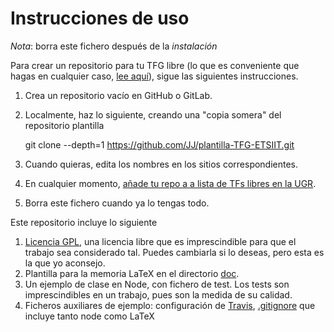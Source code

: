 # Instrucciones de uso

*Nota*: borra este fichero después de la *instalación*

Para crear un repositorio para tu TFG libre (lo que es conveniente que
hagas en cualquier
caso,
[lee aquí](https://medium.com/@jjmerelo/por-qu%C3%A9-c%C3%B3mo-cuando-y-d%C3%B3nde-debes-liberar-tu-trabajo-fin-de-grado-m%C3%A1ster-tesis-bb0393a235b1)),
sigue las siguientes instrucciones.

1. Crea un repositorio vacío en GitHub o GitLab.
2. Localmente, haz lo siguiente, creando una "copia somera" del
   repositorio plantilla

    git clone --depth=1 https://github.com/JJ/plantilla-TFG-ETSIIT.git
    
3. Cuando quieras, edita los nombres en los sitios correspondientes.
4. En cualquier
   momento,
   [añade tu repo a a lista de TFs libres en la UGR](https://github.com/JJ/TF-libres-UGR/).
5. Borra este fichero cuando ya lo tengas todo.

Este repositorio incluye lo siguiente

1. [Licencia GPL](LICENSE), una licencia libre que es imprescindible
   para que el trabajo sea considerado tal. Puedes cambiarla si lo
   deseas, pero esta es la que yo aconsejo.
1. Plantilla para la memoria LaTeX en el directorio [doc](doc).
2. Un ejemplo de clase en Node, con fichero de test. Los tests son
   imprescindibles en un trabajo, pues son la medida de su calidad.
3. Ficheros auxiliares de ejemplo: configuración
   de [Travis](https://travis-ci.org), [.gitignore](.gitignore) que
   incluye tanto node como LaTeX
